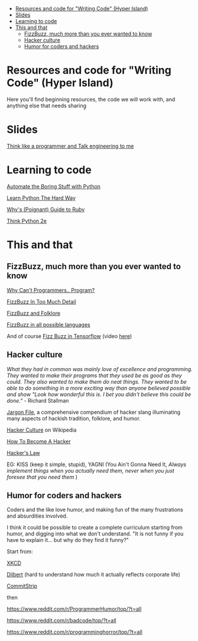 - [Resources and code for "Writing Code" (Hyper Island)](#resources-and-code-for-writing-code-hyper-island)
- [Slides](#slides)
- [Learning to code](#learning-to-code)
- [This and that](#this-and-that)
  - [FizzBuzz, much more than you ever wanted to know](#fizzbuzz-much-more-than-you-ever-wanted-to-know)
  - [Hacker culture](#hacker-culture)
  - [Humor for coders and hackers](#humor-for-coders-and-hackers)

# Resources and code for "Writing Code" (Hyper Island)

Here you'll find beginning resources, the code we will work with, and anything else that needs sharing̦

# Slides

[Think like a programmer and Talk engineering to me](https://docs.google.com/presentation/d/1LfNevJTx7f4ameq_m2pqP-9gMs7bscoYoB9GkYl65Mg/edit?usp=sharing)

# Learning to code

[Automate the Boring Stuff with Python](https://automatetheboringstuff.com/)

[Learn Python The Hard Way](https://learnpythonthehardway.org/)

[Why's (Poignant) Guide to Ruby](https://poignant.guide/)

[Think Python 2e](https://greenteapress.com/wp/think-python-2e/)
# This and that

## FizzBuzz, much more than you ever wanted to know

[Why Can't Programmers.. Program?
](https://blog.codinghorror.com/why-cant-programmers-program/)

[FizzBuzz In Too Much Detail](https://www.tomdalling.com/blog/software-design/fizzbuzz-in-too-much-detail/#:~:text=FizzBuzz%20is%20a%20very%20simple,and%20popularized%20by%20Jeff%20Atwood.)

[FizzBuzz and Folklore](https://medium.com/@modernserf/fizzbuzz-and-folklore-2dfda2998a67)

[FizzBuzz in all possible languages](https://rosettacode.org/wiki/FizzBuzz)

And of course [Fizz Buzz in Tensorflow](https://joelgrus.com/2016/05/23/fizz-buzz-in-tensorflow/) (video [here](https://www.youtube.com/watch?v=BgBrYpihvLY))

## Hacker culture

_What they had in common was mainly love of excellence and programming. They wanted to make their programs that they used be as good as they could. They also wanted to make them do neat things. They wanted to be able to do something in a more exciting way than anyone believed possible and show "Look how wonderful this is. I bet you didn't believe this could be done."_  - Richard Stallman

[Jargon File](http://www.catb.org/jargon/html/online-preface.html), a comprehensive compendium of hacker slang illuminating many aspects of hackish tradition, folklore, and humor.

[Hacker Culture](https://en.wikipedia.org/wiki/Hacker_culture) on Wikipedia

[How To Become A Hacker](http://www.catb.org/~esr/faqs/hacker-howto.html)

[Hacker's Law](https://github.com/dwmkerr/hacker-laws)

EG: KISS (keep it simple, stupid), YAGNI (You Ain't Gonna Need It, _Always implement things when you actually need them, never when you just foresee that you need them_ )

## Humor for coders and hackers

Coders and the like love humor, and making fun of the many frustrations and absurdities involved.

I think it could be possible to create a complete curriculum starting from humor, and digging into what we don't understand. "It is not funny if you have to explain it... but why do they find it funny?"

Start from:

[XKCD](https://xkcd.com/)

[Dilbert](https://dilbert.com/) (hard to understand how much it actually reflects corporate life)

[CommitStrip](https://www.commitstrip.com/en/)

then

<https://www.reddit.com/r/ProgrammerHumor/top/?t=all>

<https://www.reddit.com/r/badcode/top/?t=all>

<https://www.reddit.com/r/programminghorror/top/?t=all>
